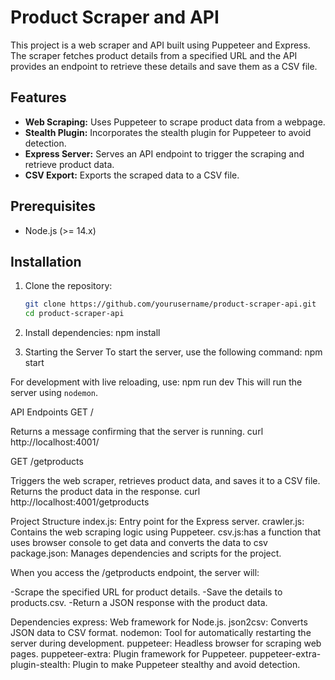 # Product Scraper and API

This project is a web scraper and API built using Puppeteer and Express. The scraper fetches product details from a specified URL and the API provides an endpoint to retrieve these details and save them as a CSV file.

## Features

- **Web Scraping:** Uses Puppeteer to scrape product data from a webpage.
- **Stealth Plugin:** Incorporates the stealth plugin for Puppeteer to avoid detection.
- **Express Server:** Serves an API endpoint to trigger the scraping and retrieve product data.
- **CSV Export:** Exports the scraped data to a CSV file.

## Prerequisites

- Node.js (>= 14.x)

## Installation

1. Clone the repository:

   ```bash
   git clone https://github.com/yourusername/product-scraper-api.git
   cd product-scraper-api
2. Install dependencies:
npm install

3. Starting the Server
To start the server, use the following command:
npm start

For development with live reloading, use:
npm run dev
This will run the server using `nodemon`.

API Endpoints
GET /

Returns a message confirming that the server is running.
curl http://localhost:4001/

GET /getproducts

Triggers the web scraper, retrieves product data, and saves it to a CSV file. Returns the product data in the response.
curl http://localhost:4001/getproducts

Project Structure
index.js: Entry point for the Express server.
crawler.js: Contains the web scraping logic using Puppeteer.
csv.js:has a function that uses browser console to get data and converts the data to csv 
package.json: Manages dependencies and scripts for the project.


When you access the /getproducts endpoint, the server will:

-Scrape the specified URL for product details.
-Save the details to products.csv.
-Return a JSON response with the product data.

Dependencies
express: Web framework for Node.js.
json2csv: Converts JSON data to CSV format.
nodemon: Tool for automatically restarting the server during development.
puppeteer: Headless browser for scraping web pages.
puppeteer-extra: Plugin framework for Puppeteer.
puppeteer-extra-plugin-stealth: Plugin to make Puppeteer stealthy and avoid detection.

